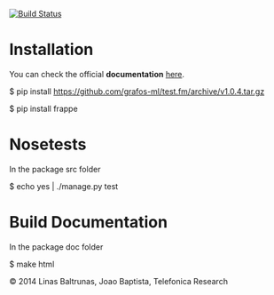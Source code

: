 [![Build Status](https://travis-ci.org/grafos-ml/frappe.svg?branch=master)](https://travis-ci.org/grafos-ml/frappe)

Installation
============
You can check the official **documentation** [here](http://grafos-ml.github.io/frappe/).

$ pip install https://github.com/grafos-ml/test.fm/archive/v1.0.4.tar.gz

$ pip install frappe

Nosetests
=========
In the package src folder

$ echo yes | ./manage.py test

Build Documentation
===================
In the package doc folder

$ make html


© 2014 Linas Baltrunas, Joao Baptista, Telefonica Research

